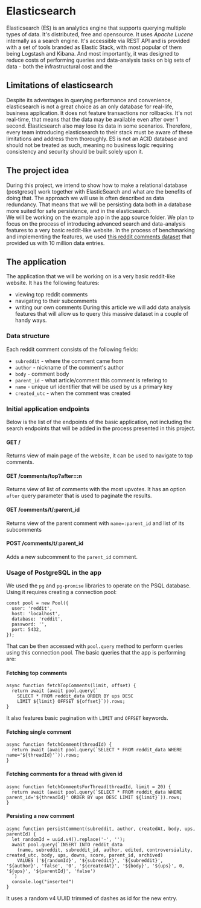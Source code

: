 # Elasticsearch
Elasticsearch (ES) is an analytics engine that supports querying multiple types of data. It's distributed, free and opensource. It uses *Apache Lucene* internally as a search engine. It's accessible via REST API and is provided with a set of tools branded as Elastic Stack, with most popular of them being Logstash and Kibana. And most importantly, it was designed to reduce costs of performing queries and data-analysis tasks on big sets of data - both the infrastructural cost and the 

## Limitations of elasticsearch
Despite its adventages in querying performance and convenience, elasticsearch is not a great choice as an only database for real-life, business application. It does not feature transactions nor rollbacks. It's not real-time, that means that the data may be available even after over 1 second. Elasticsearch also may lose its data in some scenarios. Therefore, every team introducing elasticsearch to their stack must be aware of these limitations and address them thoroughly. ES is not an ACID database and should not be treated as such, meaning no business logic requiring consistency and security should be built solely upon it.

## The project idea
During this project, we intend to show how to make a relational database (postgresql) work together with ElasticSearch and what are the benefits of doing that. The approach we will use is often described as data redundancy. That means that we will be persisting data both in a database more suited for safe persistence, and in the elasticsearch.  
We will be working on the example app in the [app](../source/app) source folder. We plan to focus on the process of introducing advanced search and data-analysis features to a very basic reddit-like website. In the process of benchmarking and implementing the features, we used [this reddit comments dataset](https://files.pushshift.io/reddit/comments/) that provided us with 10 million data entries.

## The application
The application that we will be working on is a very basic reddit-like website. It has the following features: 
 * viewing top reddit comments
 * navigating to their subcomments
 * writing our own comments
During this article we will add data analysis features that will allow us to query this massive dataset in a couple of handy ways. 


### Data structure
Each reddit comment consists of the following fields:
 - `subreddit` - where the comment came from
 - `author` - nickname of the comment's author
 - `body` - comment body
 - `parent_id` - what article/comment this comment is refering to
 - `name` - unique url identifier that will be used by us a primary key
 - `created_utc` - when the comment was created

### Initial application endpoints
Below is the list of the endpoints of the basic application, not including the search endpoints that will be added in the process presented in this project.

#### GET /
Returns view of main page of the website, it can be used to navigate to top comments.

#### GET /comments/top?after=:n
Returns view of list of comments with the most upvotes. It has an option `after` query parameter that is used to paginate the results.

#### GET /comments/t/:parent_id
Returns view of the parent comment with `name=:parent_id` and list of its subcomments

#### POST /comments/t/:parent_id
Adds a new subcomment to the `parent_id` comment.

### Usage of PostgreSQL in the app
We used the `pg` and `pg-promise` libraries to operate on the PSQL database. Using it requires creating a connection pool:
```
const pool = new Pool({
  user: 'reddit',
  host: 'localhost',
  database: 'reddit',
  password: '',
  port: 5432,
});
```
That can be then accessed with `pool.query` method to perform queries using this connection pool. The basic queries that the app is performing are:

#### Fetching top comments
```
async function fetchTopComments(limit, offset) {
  return await (await pool.query(`
    SELECT * FROM reddit_data ORDER BY ups DESC 
    LIMIT ${limit} OFFSET ${offset}`)).rows;
}
```
It also features basic pagination with `LIMIT` and `OFFSET` keywords.

#### Fetching single comment
```
async function fetchComment(threadId) {
  return await (await pool.query(`SELECT * FROM reddit_data WHERE name='${threadId}'`)).rows;
}
```

#### Fetching comments for a thread with given id
```
async function fetchCommentsForThread(threadId, limit = 20) {
  return await (await pool.query(`SELECT * FROM reddit_data WHERE parent_id='${threadId}' ORDER BY ups DESC LIMIT ${limit}`)).rows;
}
```

#### Persisting a new comment
```
async function persistComment(subreddit, author, createdAt, body, ups, parentId) {
  let randomId = uuid.v4().replace('-', '');
  await pool.query(`INSERT INTO reddit_data 
    (name, subreddit, subreddit_id, author, edited, controversiality, created_utc, body, ups, downs, score, parent_id, archived) 
    VALUES ('${randomId}', '${subreddit}', '${subreddit}', '${author}', 'false', '0', '${createdAt}', '${body}', '${ups}', 0, '${ups}', '${parentId}', 'false')
  `)
  console.log("inserted")
}
```
It uses a random v4 UUID trimmed of dashes as id for the new entry.
